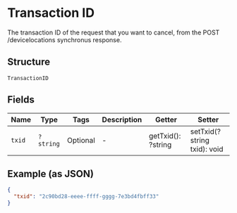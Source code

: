 
# Transaction ID

The transaction ID of the request that you want to cancel, from the POST /devicelocations synchronus response.

## Structure

`TransactionID`

## Fields

| Name | Type | Tags | Description | Getter | Setter |
|  --- | --- | --- | --- | --- | --- |
| `txid` | `?string` | Optional | - | getTxid(): ?string | setTxid(?string txid): void |

## Example (as JSON)

```json
{
  "txid": "2c90bd28-eeee-ffff-gggg-7e3bd4fbff33"
}
```

